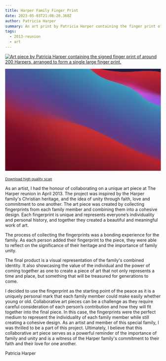 ```yaml
---
title: Harper Family Finger Print
date: 2023-05-03T21:08:20.368Z
author: Patricia Harper
summary: An art print by Patricia Harper containing the finger print of 200 Harpers
tags:
  - 2013-reunion
  - art
---
```

[![Art piece by Patricia Harper containing the signed finger print of around 200 Harpers, arranged to form a single large finger print.](./static/uploads/harper-family-finger-print-framed-scan.jpg)](/static/uploads/harper-family-finger-print.jpg)



![wallpaper](wallpaper.png)

<small>[Download high quality scan](/static/uploads/harper-family-finger-print.jpg)</small>

As an artist, I had the honour of collaborating on a unique art piece at The Harper reunion in April 2013. The project was inspired by the Harper family's Christian heritage, and the idea of unity through faith, love and commitment to one another. The art piece was created by collecting fingerprints from each family member and combining them into a cohesive design. Each fingerprint is unique and represents everyone’s individuality and personal history, and together they created a beautiful and meaningful work of art.

The process of collecting the fingerprints was a bonding experience for the family. As each person added their fingerprint to the piece, they were able to reflect on the significance of their heritage and the importance of family unity.

The final product is a visual representation of the family's combined identity. It also showcasing the value of the individual and the power of coming together as one to create a piece of art that not only represents a time and place, but something that will be treasured for generations to come.

I decided to use the fingerprint as the starting point of the peace as it is a uniquely personal mark that each family member could make easily whether young or old. Collaborative art pieces can be a challenge as they require careful consideration of each person’s contribution and how they will fit together into the final piece. In this case, the fingerprints were the perfect medium to represent the individuality of each family member while still creating a cohesive design.
As an artist and member of this special family, I was thrilled to be a part of this project. Ultimately, I believe that this collaborative art piece serves as a powerful reminder of the importance of family and unity and is a witness of the Harper family's commitment to their faith and their love for one another.

Patricia Harper